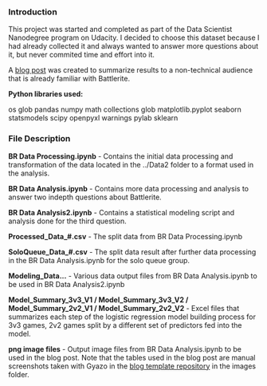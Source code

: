### **Introduction**

This project was started and completed as part of the Data Scientist Nanodegree program on Udacity. I decided to
choose this dataset because I had already collected it and always wanted to answer more questions about it, but never
commited time and effort into it.

A [blog post](https://skywind555.github.io/Answering-Your-Battlerite-Questions-With-Pro-Player-Skywind555/) was created to summarize results to a non-technical audience that is already familiar with Battlerite.

**Python libraries used:**

os
glob
pandas
numpy
math
collections
glob
matplotlib.pyplot
seaborn
statsmodels
scipy
openpyxl
warnings
pylab
sklearn

### **File Description**

**BR Data Processing.ipynb** - Contains the initial data processing and transformation of the data located in the ../Data2 folder
to a format used in the analysis.

**BR Data Analysis.ipynb** - Contains more data processing and analysis to answer two indepth questions about Battlerite.

**BR Data Analysis2.ipynb** - Contains a statistical modeling script and analysis done for the third question.

**Processed_Data_#.csv** - The split data from BR Data Processing.ipynb

**SoloQueue_Data_#.csv** - The split data result after further data processing in the BR Data Analysis.ipynb for the solo queue group.

**Modeling_Data...** - Various data output files from BR Data Analysis.ipynb to be used in BR Data Analysis2.ipynb

**Model_Summary_3v3_V1 / Model_Summary_3v3_V2 / Model_Summary_2v2_V1 / Model_Summary_2v2_V2** - Excel files that summarizes each
step of the logistic regression model building process for 3v3 games, 2v2 games split by a different set of predictors fed into
the model.

**png image files** - Output image files from BR Data Analysis.ipynb to be used in the blog post. Note that the tables used in the
blog post are manual screenshots taken with Gyazo in the [blog template repository](https://github.com/Skywind555/Skywind555.github.io) in the images folder.